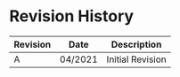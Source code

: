 # Revision History

|Revision|Date|Description|
|--------|----|-----------|
|A|04/2021|Initial Revision|

